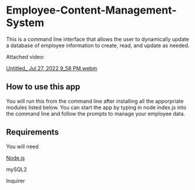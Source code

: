 # Employee-Content-Management-System
This is a command line interface that allows the user to dynamically update a database of employee information to create, read, and update as needed. 


Attached video:

[Untitled_ Jul 27, 2022 9_58 PM.webm](https://user-images.githubusercontent.com/105159702/181405350-70491d72-e3fa-43f4-a092-8563ef51feae.webm)


## How to use this app
You will run this from the command line after installing all the apporpriate modules listed below.  You can start the app by typing in node index.js into the command line and follow the prompts to manage your employee data.


## Requirements
You will need

[Node.js](https://docs.npmjs.com/downloading-and-installing-node-js-and-npm)

mySQL2

Inquirer

